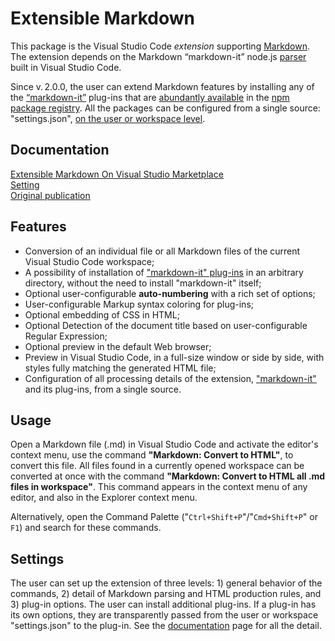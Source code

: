 # Extensible Markdown

This package is the Visual Studio Code *extension* supporting [Markdown](https://en.wikipedia.org/wiki/Markdown). The extension depends on the Markdown &ldquo;markdown-it&rdquo; node.js [parser](https://www.npmjs.com/package/markdown-it) built in Visual Studio Code.

Since v.&thinsp;2.0.0, the user can extend Markdown features by installing any of the [&ldquo;markdown-it&rdquo;](https://www.npmjs.com/package/markdown-it) plug-ins that are [abundantly available](https://www.npmjs.com/browse/keyword/markdown-it-plugin) in the [npm package registry](https://www.npmjs.com). All the packages can be configured from a single source: "settings.json", [on the user or workspace level](https://code.visualstudio.com/docs/getstarted/settings).

## Documentation

[Extensible Markdown On Visual Studio Marketplace](https://marketplace.visualstudio.com/items?itemName=sakryukov.extensible-markdown)<br/>
[Setting](https://sakryukov.github.io/vscode-extensible-markdown/Extensible-Markdown.html)<br/>
[Original publication](https://www.codeproject.com/Articles/1194125/Article-Writing-Toolchain-with-VSCode)

## Features

* Conversion of an individual file or all Markdown files of the current Visual Studio Code workspace;
* A possibility of installation of ["markdown-it" plug-ins](https://www.npmjs.com/package/markdown-it) in an arbitrary directory, without the need to install "markdown-it" itself;
* Optional user-configurable **auto-numbering** with a rich set of options;
* User-configurable Markup syntax coloring for plug-ins;
* Optional embedding of CSS in HTML;
* Optional Detection of the document title based on user-configurable Regular Expression;
* Optional preview in the default Web browser;
* Preview in Visual Studio Code, in a full-size window or side by side, with styles fully matching the generated HTML file;
* Configuration of all processing details of the extension, ["markdown-it"](https://www.npmjs.com/package/markdown-it) and its plug-ins, from a single source.

## Usage

Open a Markdown file (.md) in Visual Studio Code and activate the editor's context menu, use the command **"Markdown: Convert to HTML"**, to convert this file. All files found in a currently opened workspace can be converted at once with the command **"Markdown: Convert to HTML all .md files in workspace"**. This command appears in the context menu of any editor, and also in the Explorer context menu.

Alternatively, open the Command Palette ("`Ctrl+Shift+P`"/"`Cmd+Shift+P`" or `F1`) and search for these commands.

## Settings

The user can set up the extension of three levels: 1) general behavior of the commands, 2) detail of Markdown parsing and HTML production rules, and 3) plug-in options. The user can install additional plug-ins. If a plug-in has its own options, they are transparently passed from the user or workspace "settings.json" to the plug-in. See the [documentation](https://sakryukov.github.io/vscode-extensible-markdown/Extensible-Markdown.html) page for all the detail.
